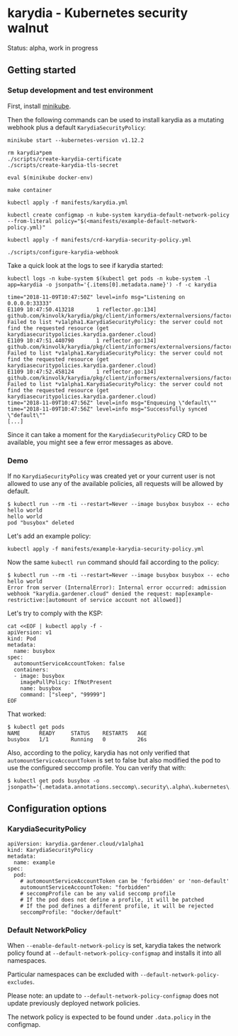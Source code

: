 # karydia - Kubernetes security walnut

Status: alpha, work in progress

## Getting started

### Setup development and test environment

First, install [minikube](https://kubernetes.io/docs/setup/minikube/).

Then the following commands can be used to install karydia as a mutating
webhook plus a default `KarydiaSecurityPolicy`:

```
minikube start --kubernetes-version v1.12.2

rm karydia*pem
./scripts/create-karydia-certificate
./scripts/create-karydia-tls-secret

eval $(minikube docker-env)

make container

kubectl apply -f manifests/karydia.yml

kubectl create configmap -n kube-system karydia-default-network-policy --from-literal policy="$(<manifests/example-default-network-policy.yml)"

kubectl apply -f manifests/crd-karydia-security-policy.yml

./scripts/configure-karydia-webhook
```

Take a quick look at the logs to see if karydia started:

```
kubectl logs -n kube-system $(kubectl get pods -n kube-system -l app=karydia -o jsonpath='{.items[0].metadata.name}') -f -c karydia

time="2018-11-09T10:47:50Z" level=info msg="Listening on 0.0.0.0:33333"
E1109 10:47:50.413218       1 reflector.go:134] github.com/kinvolk/karydia/pkg/client/informers/externalversions/factory.go:117: Failed to list *v1alpha1.KarydiaSecurityPolicy: the server could not find the requested resource (get karydiasecuritypolicies.karydia.gardener.cloud)
E1109 10:47:51.440790       1 reflector.go:134] github.com/kinvolk/karydia/pkg/client/informers/externalversions/factory.go:117: Failed to list *v1alpha1.KarydiaSecurityPolicy: the server could not find the requested resource (get karydiasecuritypolicies.karydia.gardener.cloud)
E1109 10:47:52.458124       1 reflector.go:134] github.com/kinvolk/karydia/pkg/client/informers/externalversions/factory.go:117: Failed to list *v1alpha1.KarydiaSecurityPolicy: the server could not find the requested resource (get karydiasecuritypolicies.karydia.gardener.cloud)
time="2018-11-09T10:47:56Z" level=info msg="Enqueuing \"default\""
time="2018-11-09T10:47:56Z" level=info msg="Successfully synced \"default\""
[...]
```

Since it can take a moment for the `KarydiaSecurityPolicy` CRD to be available,
you might see a few error messages as above.

### Demo

If no `KarydiaSecurityPolicy` was created yet or your current user is
not allowed to use any of the available policies, all requests will be
allowed by default.

```
$ kubectl run --rm -ti --restart=Never --image busybox busybox -- echo hello world
hello world
pod "busybox" deleted
```

Let's add an example policy:

```
kubectl apply -f manifests/example-karydia-security-policy.yml
```

Now the same `kubectl run` command should fail according to the policy:

```
$ kubectl run --rm -ti --restart=Never --image busybox busybox -- echo hello world
Error from server (InternalError): Internal error occurred: admission webhook "karydia.gardener.cloud" denied the request: map[example-restrictive:[automount of service account not allowed]]
```

Let's try to comply with the KSP:

```
cat <<EOF | kubectl apply -f -
apiVersion: v1
kind: Pod
metadata:
  name: busybox
spec:
  automountServiceAccountToken: false
  containers:
  - image: busybox
    imagePullPolicy: IfNotPresent
    name: busybox
    command: ["sleep", "99999"]
EOF
```

That worked:

```
$ kubectl get pods
NAME      READY     STATUS    RESTARTS   AGE
busybox   1/1       Running   0          26s
```

Also, according to the policy, karydia has not only verified
that `automountServiceAccountToken` is set to false but also modified the
pod to use the configured seccomp profile. You can verify that with:

```
$ kubectl get pods busybox -o jsonpath='{.metadata.annotations.seccomp\.security\.alpha\.kubernetes\.io/pod}'
```

## Configuration options

### KarydiaSecurityPolicy

```
apiVersion: karydia.gardener.cloud/v1alpha1
kind: KarydiaSecurityPolicy
metadata:
  name: example
spec:
  pod:
    # automountServiceAccountToken can be 'forbidden' or 'non-default'
    automountServiceAccountToken: "forbidden"
    # seccompProfile can be any valid seccomp profile
    # If the pod does not define a profile, it will be patched
    # If the pod defines a different profile, it will be rejected
    seccompProfile: "docker/default"
```

### Default NetworkPolicy

When `--enable-default-network-policy` is set, karydia takes the network policy
found at `--default-network-policy-configmap` and installs it into all namespaces.

Particular namespaces can be excluded with `--default-network-policy-excludes`.

Please note: an update to `--default-network-policy-configmap` does not update
previously deployed network policies.

The network policy is expected to be found under `.data.policy` in the
configmap.
